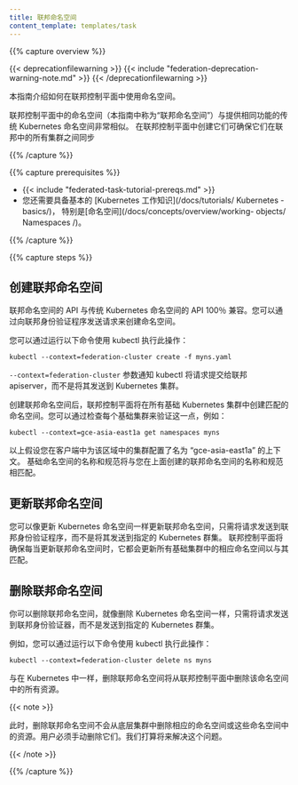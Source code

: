 ```yaml
---
title: 联邦命名空间
content_template: templates/task
---
```


<!--
---
title: Federated Namespaces
content_template: templates/task
---
-->

{{% capture overview %}}

{{< deprecationfilewarning >}}
{{< include "federation-deprecation-warning-note.md" >}}
{{< /deprecationfilewarning >}}

<!--
This guide explains how to use Namespaces in Federation control plane.
-->
本指南介绍如何在联邦控制平面中使用命名空间。

<!--
Namespaces in federation control plane (referred to as "federated Namespaces" in
this guide) are very similar to the traditional [Kubernetes
Namespaces](/docs/concepts/overview/working-with-objects/namespaces/) providing the same functionality.
Creating them in the federation control plane ensures that they are synchronized
across all the clusters in federation.
-->
联邦控制平面中的命名空间（本指南中称为“联邦命名空间”）与提供相同功能的传统 Kubernetes 命名空间非常相似。
在联邦控制平面中创建它们可确保它们在联邦中的所有集群之间同步

{{% /capture %}}

{{% capture prerequisites %}}

* {{< include "federated-task-tutorial-prereqs.md" >}}
* 您还需要具备基本的 [Kubernetes 工作知识](/docs/tutorials/ Kubernetes -basics/)，
特别是[命名空间](/docs/concepts/overview/working- objects/ Namespaces /)。

<!--
You are also expected to have a basic
[working knowledge of Kubernetes](/docs/tutorials/kubernetes-basics/) in
general and [Namespaces](/docs/concepts/overview/working-with-objects/namespaces/) in particular.
-->

{{% /capture %}}

{{% capture steps %}}

<!--
## Creating a Federated Namespace
-->

## 创建联邦命名空间

<!--
The API for Federated Namespaces is 100% compatible with the
API for traditional Kubernetes Namespaces. You can create a Namespace by sending
a request to the federation apiserver.
-->
联邦命名空间的 API 与传统 Kubernetes 命名空间的 API 100％ 兼容。您可以通过向联邦身份验证程序发送请求来创建命名空间。

<!--
You can do that using kubectl by running:
-->
您可以通过运行以下命令使用 kubectl 执行此操作：

``` shell
kubectl --context=federation-cluster create -f myns.yaml
```

<!--
The `--context=federation-cluster` flag tells kubectl to submit the
request to the Federation apiserver instead of sending it to a Kubernetes
cluster.
-->
`--context=federation-cluster` 参数通知 kubectl 将请求提交给联邦 apiserver，而不是将其发送到 Kubernetes 集群。

<!--
Once a federated Namespace is created, the federation control plane will create
a matching Namespace in all underlying Kubernetes clusters.
You can verify this by checking each of the underlying clusters, for example:
-->
创建联邦命名空间后，联邦控制平面将在所有基础 Kubernetes 集群中创建匹配的命名空间。您可以通过检查每个基础集群来验证这一点，例如：

``` shell
kubectl --context=gce-asia-east1a get namespaces myns
```

<!--
The above assumes that you have a context named 'gce-asia-east1a'
configured in your client for your cluster in that zone. The name and
spec of the underlying Namespace will match those of
the Federated Namespace that you created above.
-->
以上假设您在客户端中为该区域中的集群配置了名为 “gce-asia-east1a” 的上下文。
基础命名空间的名称和规范将与您在上面创建的联邦命名空间的名称和规范相匹配。

<!--
## Updating a Federated Namespace
-->

## 更新联邦命名空间

<!--
You can update a federated Namespace as you would update a Kubernetes
Namespace, just send the request to federation apiserver instead of sending it
to a specific Kubernetes cluster.
Federation control plane will ensure that whenever the federated Namespace is
updated, it updates the corresponding Namespaces in all underlying clusters to
match it.
-->
您可以像更新 Kubernetes 命名空间一样更新联邦命名空间，只需将请求发送到联邦身份验证程序，而不是将其发送到指定的 Kubernetes 群集。
联邦控制平面将确保每当更新联邦命名空间时，它都会更新所有基础集群中的相应命名空间以与其匹配。

<!--
## Deleting a Federated Namespace
-->

## 删除联邦命名空间

<!--
You can delete a federated Namespace as you would delete a Kubernetes
Namespace, just send the request to federation apiserver instead of sending it
to a specific Kubernetes cluster.
-->
你可以删除联邦命名空间，就像删除 Kubernetes 命名空间一样，只需将请求发送到联邦身份验证器，而不是发送到指定的 Kubernetes 群集。

<!--
For example, you can do that using kubectl by running:
-->
例如，您可以通过运行以下命令使用 kubectl 执行此操作：

```shell
kubectl --context=federation-cluster delete ns myns
```

<!--
As in Kubernetes, deleting a federated Namespace will delete all resources in that
Namespace from the federation control plane.
-->
与在 Kubernetes 中一样，删除联邦命名空间将从联邦控制平面中删除该命名空间中的所有资源。

{{< note >}}

<!--
At this point, deleting a federated Namespace will not delete the corresponding Namespace, or resources in those Namespaces, from underlying clusters. Users must delete them manually. We intend to fix this in the future.
-->
此时，删除联邦命名空间不会从底层集群中删除相应的命名空间或这些命名空间中的资源。用户必须手动删除它们。我们打算将来解决这个问题。

{{< /note >}}

{{% /capture %}}


